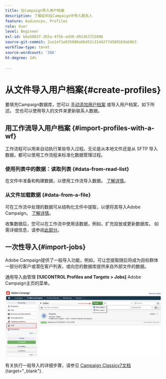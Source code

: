 ```yaml
---
title: 在Campaign导入用户档案
description: 了解如何在Campaign中导入联系人
feature: Audiences, Profiles
role: User
level: Beginner
exl-id: b6a5083f-2b5a-4f5b-ad30-d91363752896
source-git-commit: 2ce1ef1e935080a66452c31442f745891b9ab9b3
workflow-type: tm+mt
source-wordcount: '266'
ht-degree: 24%

---
```


# 从文件导入用户档案{#create-profiles}

要填充Campaign数据库，您可以 [手动添加用户档案](create-profiles.md) 或导入用户档案，如下所述。 您也可以使用导入的文件来更新联系人数据。

## 用工作流导入用户档案 {#import-profiles-with-a-wf}

工作流程可以用来自动执行某些导入过程。无论是从本地文件还是从 SFTP 导入数据，都可以使用工作流程来标准化数据管理过程。

### 使用列表中的数据：读取列表 {#data-from-read-list}

在文件中准备和构建数据，以使用工作流导入数据。 [了解详情](https://experienceleague.adobe.com/docs/campaign/automation/workflows/wf-activities/targeting-activities/read-list.html)。

### 从文件加载数据 {#data-from-a-file}

可在工作流中处理的数据可从结构化文件中提取，以便将其导入Adobe Campaign。 [了解详情](https://experienceleague.adobe.com/docs/campaign/automation/workflows/wf-activities/action-activities/data-loading--file-.html)。

收集数据后，您可以在工作流中使用该数据，例如，扩充投放或更新数据库。 如需详细信息，请参阅[此部分](https://experienceleague.adobe.com/docs/campaign/automation/workflows/introduction/use-workflow-data.html)。

## 一次性导入{#import-jobs}

Adobe Campaign提供了一般导入功能，例如，可让您提取随后将成为目标群体一部分的客户或潜在客户列表，或向您的数据库提供来自外部文件的数据。

通用导入由管理 **[!UICONTROL Profiles and Targets > Jobs]** Adobe Campaign主页的菜单。

![](assets/new-import-job.png)

有关执行一般导入的详细步骤，请参见 [Campaign Classicv7文档](https://experienceleague.adobe.com/docs/campaign-classic/using/getting-started/importing-and-exporting-data/generic-imports-exports/about-generic-imports-exports.html?lang=zh-Hans){target="_blank"}.
